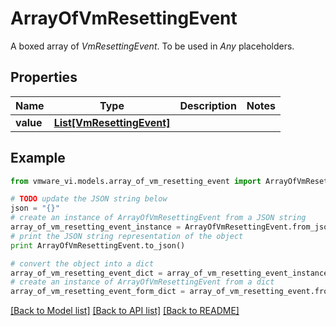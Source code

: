 # ArrayOfVmResettingEvent

A boxed array of *VmResettingEvent*. To be used in *Any* placeholders. 

## Properties
Name | Type | Description | Notes
------------ | ------------- | ------------- | -------------
**value** | [**List[VmResettingEvent]**](VmResettingEvent.md) |  | 

## Example

```python
from vmware_vi.models.array_of_vm_resetting_event import ArrayOfVmResettingEvent

# TODO update the JSON string below
json = "{}"
# create an instance of ArrayOfVmResettingEvent from a JSON string
array_of_vm_resetting_event_instance = ArrayOfVmResettingEvent.from_json(json)
# print the JSON string representation of the object
print ArrayOfVmResettingEvent.to_json()

# convert the object into a dict
array_of_vm_resetting_event_dict = array_of_vm_resetting_event_instance.to_dict()
# create an instance of ArrayOfVmResettingEvent from a dict
array_of_vm_resetting_event_form_dict = array_of_vm_resetting_event.from_dict(array_of_vm_resetting_event_dict)
```
[[Back to Model list]](../README.md#documentation-for-models) [[Back to API list]](../README.md#documentation-for-api-endpoints) [[Back to README]](../README.md)


